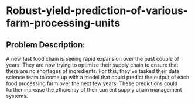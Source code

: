 # Robust-yield-prediction-of-various-farm-processing-units
## Problem Description:
A new fast food chain is seeing rapid expansion over the past couple of years. They are now trying to optimize their supply chain to ensure that there are no shortages of ingredients. For this, they’ve tasked their data science team to come up with a model that could predict the output of each food processing farm over the next few years. These predictions could further increase the efficiency of their current supply chain management systems.

